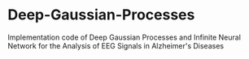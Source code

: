 # Deep-Gaussian-Processes
Implementation code of Deep Gaussian Processes and Infinite Neural Network for the Analysis of EEG Signals in Alzheimer's Diseases
